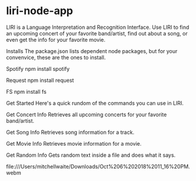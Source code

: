# liri-node-app
LIRI is a Language Interpretation and Recognition Interface. Use LIRI to find an upcoming concert of your favorite band/artist, find out about a song, or even get the info for your favorite movie.

Installs
The package.json lists dependent node packages, but for your convenvice, these are the ones to install.

Spotify
npm install spotify

Request
npm install request

FS
npm install fs

Get Started
Here's a quick rundom of the commands you can use in LIRI.

Get Concert Info
Retrieves all upcoming concerts for your favorite band/artist.

Get Song Info
Retrieves song information for a track.

Get Movie Info
Retrieves movie information for a movie.

Get Random Info
Gets random text inside a file and does what it says.

file:///Users/mitchellwaite/Downloads/Oct%206%202018%2011_16%20PM.webm
